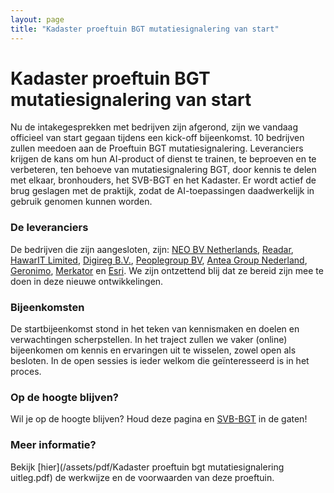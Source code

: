 ```yaml
---
layout: page
title: "Kadaster proeftuin BGT mutatiesignalering van start"
---
```

# Kadaster proeftuin BGT mutatiesignalering van start

Nu de intakegesprekken met bedrijven zijn afgerond, zijn we vandaag officieel van start gegaan tijdens een kick-off bijeenkomst. 10 bedrijven zullen meedoen aan de Proeftuin BGT mutatiesignalering. Leveranciers krijgen de kans om hun AI-product of dienst te trainen, te beproeven en te verbeteren, ten behoeve van mutatiesignalering BGT, door kennis te delen met elkaar, bronhouders, het SVB-BGT en het Kadaster. Er wordt actief de brug geslagen met de praktijk, zodat de AI-toepassingen daadwerkelijk in gebruik genomen kunnen worden.

### De leveranciers
De bedrijven die zijn aangesloten, zijn: [NEO BV Netherlands](https://www.linkedin.com/company/neo-bv-netherlands/), [Readar](https://www.linkedin.com/company/readar/), [HawarIT Limited](https://www.linkedin.com/company/hawarit-limited/), [Digireg B.V.](https://www.linkedin.com/company/digireg/), [Peoplegroup BV](https://www.linkedin.com/company/thepeoplegroupnl/), [Antea Group Nederland](https://www.linkedin.com/company/antea-group-nederland/), [Geronimo](https://www.linkedin.com/company/geronimo-ai/), [Merkator](https://www.linkedin.com/company/merkator/) en [Esri](https://www.linkedin.com/company/esri-nederland/?originalSubdomain=nl). We zijn ontzettend blij dat ze bereid zijn mee te doen in deze nieuwe ontwikkelingen.

### Bijeenkomsten
De startbijeenkomst stond in het teken van kennismaken en doelen en verwachtingen scherpstellen. In het traject zullen we vaker (online) bijeenkomen om kennis en ervaringen uit te wisselen, zowel open als besloten. In de open sessies is ieder welkom die geïnteresseerd is in het proces.

### Op de hoogte blijven?

Wil je op de hoogte blijven? Houd deze pagina en [SVB-BGT](https://www.linkedin.com/company/svb-bgt-samenwerkingsverband-bronhouders-bgt/) in de gaten!

### Meer informatie? 

Bekijk [hier](/assets/pdf/Kadaster proeftuin bgt mutatiesignalering uitleg.pdf) de werkwijze en de voorwaarden van deze proeftuin.

